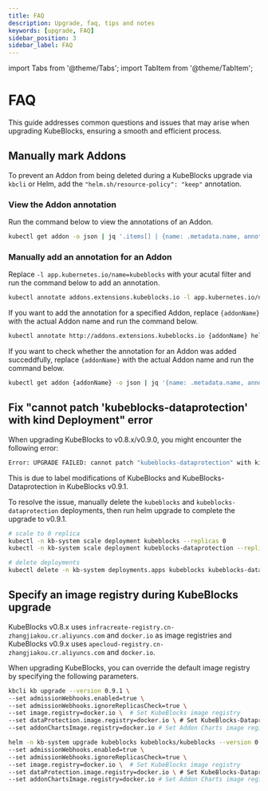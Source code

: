 ```yaml
---
title: FAQ
description: Upgrade, faq, tips and notes
keywords: [upgrade, FAQ]
sidebar_position: 3
sidebar_label: FAQ
---
```


import Tabs from '@theme/Tabs';
import TabItem from '@theme/TabItem';

# FAQ

This guide addresses common questions and issues that may arise when upgrading KubeBlocks, ensuring a smooth and efficient process.

## Manually mark Addons

To prevent an Addon from being deleted during a KubeBlocks upgrade via `kbcli` or Helm, add the `"helm.sh/resource-policy": "keep"` annotation.

### View the Addon annotation

Run the command below to view the annotations of an Addon.

```bash
kubectl get addon -o json | jq '.items[] | {name: .metadata.name, annotations: .metadata.annotations}'
```

### Manually add an annotation for an Addon

Replace `-l app.kubernetes.io/name=kubeblocks` with your acutal filter and run the command below to add an annotation.

```bash
kubectl annotate addons.extensions.kubeblocks.io -l app.kubernetes.io/name=kubeblocks helm.sh/resource-policy=keep
```

If you want to add the annotation for a specified Addon, replace `{addonName}` with the actual Addon name and run the command below.

```bash
kubectl annotate http://addons.extensions.kubeblocks.io {addonName} helm.sh/resource-policy=keep
```

If you want to check whether the annotation for an Addon was added succeddfully, replace `{addonName}` with the actual Addon name and run the command below.

```bash
kubectl get addon {addonName} -o json | jq '{name: .metadata.name, annotations: .metadata.annotations}'
```

## Fix "cannot patch 'kubeblocks-dataprotection' with kind Deployment" error

When upgrading KubeBlocks to v0.8.x/v0.9.0, you might encounter the following error:

```bash
Error: UPGRADE FAILED: cannot patch "kubeblocks-dataprotection" with kind Deployment: Deployment.apps "kubeblocks-dataprotection" is invalid: spec.selector: Invalid value: v1.LabelSelector{MatchLabels:map[string]string{"app.kubernetes.io/component":"dataprotection", "app.kubernetes.io/instance":"kubeblocks", "app.kubernetes.io/name":"kubeblocks"}, MatchExpressions:[]v1.LabelSelectorRequirement(nil)}: field is immutable && cannot patch "kubeblocks" with kind Deployment: Deployment.apps "kubeblocks" is invalid: spec.selector: Invalid value: v1.LabelSelector{MatchLabels:map[string]string{"app.kubernetes.io/component":"apps", "app.kubernetes.io/instance":"kubeblocks", "app.kubernetes.io/name":"kubeblocks"}, MatchExpressions:[]v1.LabelSelectorRequirement(nil)}: field is immutable
```

This is due to label modifications of KubeBlocks and KubeBlocks-Dataprotection in KubeBlocks v0.9.1.

To resolve the issue, manually delete the `kubeblocks` and `kubeblocks-dataprotection` deployments, then run helm upgrade to complete the upgrade to v0.9.1.

```bash
# scale to 0 replica
kubectl -n kb-system scale deployment kubeblocks --replicas 0
kubectl -n kb-system scale deployment kubeblocks-dataprotection --replicas 0

# delete deployments
kubectl delete -n kb-system deployments.apps kubeblocks kubeblocks-dataprotection
```

## Specify an image registry during KubeBlocks upgrade

KubeBlocks v0.8.x uses `infracreate-registry.cn-zhangjiakou.cr.aliyuncs.com` and `docker.io` as image registries and KubeBlocks v0.9.x uses `apecloud-registry.cn-zhangjiakou.cr.aliyuncs.com` and `docker.io`.

When upgrading KubeBlocks, you can override the default image registry by specifying the following parameters.

<Tabs>

<TabItem value="kbcli" label="kbcli" default>

```bash
kbcli kb upgrade --version 0.9.1 \ 
--set admissionWebhooks.enabled=true \
--set admissionWebhooks.ignoreReplicasCheck=true \
--set image.registry=docker.io \  # Set KubeBlocks image registry
--set dataProtection.image.registry=docker.io \ # Set KubeBlocks-Dataprotection image registry
--set addonChartsImage.registry=docker.io # Set Addon Charts image registry
```

</TabItem>

<TabItem value="Helm" label="Helm">

```bash
helm -n kb-system upgrade kubeblocks kubeblocks/kubeblocks --version 0.9.1 \
--set admissionWebhooks.enabled=true \
--set admissionWebhooks.ignoreReplicasCheck=true \
--set image.registry=docker.io \  # Set KubeBlocks image registry
--set dataProtection.image.registry=docker.io \ # Set KubeBlocks-Dataprotection image registry
--set addonChartsImage.registry=docker.io # Set Addon Charts image registry
```

</TabItem>

</Tabs>
